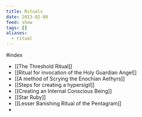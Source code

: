 ```yaml
---
title: Rituals
date: 2023-02-08
feed: show
tags: []
aliases:
  - ritual
---
```

#index

- [[The Threshold Ritual]]
- [[Ritual for invocation of the Holy Guardian Angel]]
- [[A method of Scrying the Enochian Aethyrs]]
- [[Steps for creating a hypersigil]]
- [[Creating an Internal Conscious Being]]
- [[Star Ruby]]
- [[Lesser Banishing Ritual of the Pentagram]]
- 

